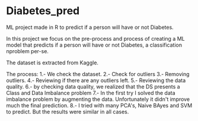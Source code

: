 # Diabetes_pred
ML project made in R to predict if a person will have or not Diabetes.

In this project we focus on the pre-process and process of creating a ML model that predicts if a person will have or not Diabetes, a classification nproblem per-se.

The dataset is extracted from Kaggle.

The process:
1.- We check the dataset.
2.- Check for outliers
3.- Removing outliers.
4.- Reviewing if there are any outliers left.
5.- Reviewing the data quality.
6.- by checking data quality, we realized that the DS presents a Class and Data Imbalance problem
7.- In the first try I solved the data imbalance problem by augmenting the data. Unfortunately it didn't improve much the final prediction.
8.- I tried with many PCA's, Naive BAyes and SVM to predict. But the results were similar in all cases.




